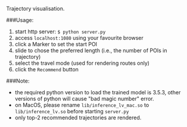 Trajectory visualisation.

###Usage:
 1. start http server: `$ python server.py`
 1. access `localhost:1080` using your favourite browser
 1. click a Marker to set the start POI
 1. slide to chose the preferred length (i.e., the number of POIs in trajectory)
 1. select the travel mode (used for rendering routes only)
 1. click the `Recommend` button

###Note:
 - the required python version to load the trained model is 3.5.3, other versions of python will cause "bad magic number" error.
 - on MacOS, please rename `lib/inference_lv_mac.so` to `lib/inference_lv.so` before starting `server.py`
 - only top-2 recommended trajectories are rendered.
